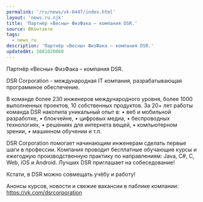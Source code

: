 ```yaml
---
permalink: '/ru/news/vk-8447/index.html'
layout: 'news.ru.njk'
title: 'Партнёр «Весны» ФизФака – компания DSR.'
source: ВКонтакте
tags:
  - news_ru
description: 'Партнёр «Весны» ФизФака – компания DSR.'
updatedAt: 1681020060
---
```


Партнёр «Весны» ФизФака – компания DSR.

DSR Corporation - международная IT компания, разрабатывающая программное обеспечение.

В команде более 230 инженеров международного уровня, более 1000 выполненных проектов, 10 собственных продуктов. За 20+ лет работы команда DSR накопила уникальный опыт в:
• веб и мобильной разработке,
• блокчейне,
• цифровых медиа,
• беспроводных технологиях,
• решениях для интернета вещей,
• компьютерном зрении,
• машинном обучении и т.п.

DSR Corporation помогает начинающим инженерам сделать первые шаги в профессии. Компания проводит бесплатные обучающие курсы и ежегодную производственную практику по направлениям: Java, C#, C, Web, iOS и Android. Лучших DSR приглашает на собеседование!

Кстати, в DSR можно совмещать учёбу и работу!

Анонсы курсов, новости и свежие вакансии в паблике компании: https://vk.com/dsrcorporation
